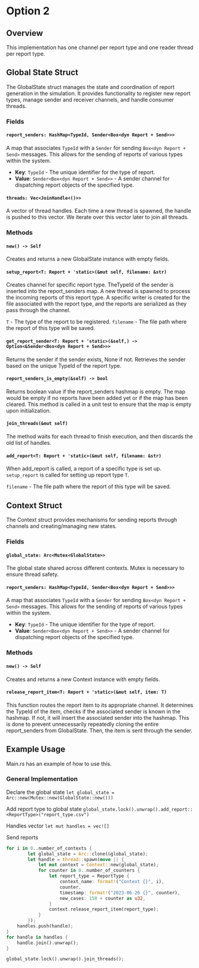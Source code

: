 # Option 2

## Overview 

This implementation has one channel per report type and one reader thread per report type. 

## Global State Struct

The GlobalState struct manages the state and coordination of report generation in the simulation. It provides functionality to register new report types, manage sender and receiver channels, and handle consumer threads. 

### Fields

#### `report_senders: HashMap<TypeId, Sender<Box<dyn Report + Send>>>`

A map that associates `TypeId` with a `Sender` for sending `Box<dyn Report + Send>` messages. This allows for the sending of reports of various types within the system.

- **Key**: `TypeId` - The unique identifier for the type of report.
- **Value**: `Sender<Box<dyn Report + Send>>` - A sender channel for dispatching report objects of the specified type.


#### `threads: Vec<JoinHandle<()>>`

A vector of thread handles. Each time a new thread is spawned, the handle is pushed to this vector. We iterate over this vector later to join all threads. 

### Methods 

#### `new() -> Self`

Creates and returns a new GlobalState instance with empty fields.

#### `setup_report<T: Report + 'static>(&mut self, filename: &str)`

Creates channel for specific report type. TheTypeId of the sender is inserted into the report_senders map. A new thread is spawned to process the incoming reports of this report type. A specific writer is created for the file associated with the report type, and the reports are serialized as they pass through the channel.  

`T` - The type of the report to be registered.
`filename` - The file path where the report of this type will be saved.

#### `get_report_sender<T: Report + 'static>(&self,) -> Option<&Sender<Box<dyn Report + Send>>>`

Returns the sender if the sender exists, None if not. Retrieves the sender based on the unique TypeId of the report type.  

#### `report_senders_is_empty(&self) -> bool`

Returns boolean value if the report_senders hashmap is empty. The map would be empty if no reports have been added yet or if the map has been cleared. This method is called in a unit test to ensure that the map is empty upon initialization. 

#### `join_threads(&mut self)`

The method waits for each thread to finish execution, and then discards the old list of handles.

#### `add_report<T: Report + 'static>(&mut self, filename: &str)`

When add_report is called, a report of a specific type is set up. `setup_report` is called for setting up report type `T`. 

`filename` - The file path where the report of this type will be saved.

## Context Struct 

The Context struct provides mechanisms for sending reports through channels and creating/managing new states. 

### Fields

#### `global_state: Arc<Mutex<GlobalState>>`

The global state shared across different contexts. Mutex is necessary to ensure thread safety. 

#### `report_senders: HashMap<TypeId, Sender<Box<dyn Report + Send>>>`

A map that associates `TypeId` with a `Sender` for sending `Box<dyn Report + Send>` messages. This allows for the sending of reports of various types within the system.

- **Key**: `TypeId` - The unique identifier for the type of report.
- **Value**: `Sender<Box<dyn Report + Send>>` - A sender channel for dispatching report objects of the specified type.

### Methods 

#### `new() -> Self`

Creates and returns a new Context instance with empty fields.

#### `release_report_item<T: Report + 'static>(&mut self, item: T)`

This function routes the report item to its appropriate channel. It determines the TypeId of the item, checks if the associated sender is known in the hashmap. If not, it will insert the associated sender into the hashmap. This is done to prevent unnecessarily repeatedly cloning the entire report_senders from GlobalState. Then, the item is sent through the sender. 

## Example Usage 

Main.rs has an example of how to use this. 

### General Implementation

Declare the global state 
`let global_state = Arc::new(Mutex::new(GlobalState::new()))`

Add report type to global state
`global_state.lock().unwrap().add_report::<ReportType>("report_type.csv")`

Handles vector 
`let mut handles = vec![]`

Send reports 
```rust
for i in 0..number_of_contexts {
        let global_state = Arc::clone(&global_state);
        let handle = thread::spawn(move || {
            let mut context = Context::new(global_state);
            for counter in 0..number_of_counters {
                let report_type = ReportType {
                    context_name: format!("Context {}", i),
                    counter,
                    timestamp: format!("2023-06-26 {}", counter),
                    new_cases: 150 + counter as u32,
                }
                context.release_report_item(report_type);
            }
        });
    handles.push(handle);
}
for handle in handles {
    handle.join().unwrap();
}

global_state.lock().unwrap().join_threads();
